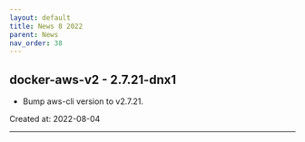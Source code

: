```yaml
---
layout: default
title: News 8 2022
parent: News
nav_order: 38
---
```




## docker-aws-v2 - 2.7.21-dnx1
- Bump aws-cli version to v2.7.21.

Created at: 2022-08-04

---

